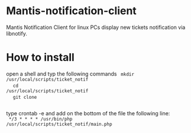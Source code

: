 # Mantis-notification-client
Mantis Notification Client for linux PCs display new tickets notification via libnotify.

# How to install
open a shell and typ the following commands
<code> mkdir /usr/local/scripts/ticket_notif <br> </code>
<code> cd /usr/local/scripts/ticket_notif <br> </code>
<code> git clone <br></code>


type crontab -e and add on the bottom of the file the following line:<br>
<code>
 */3 * * * * /usr/bin/php /usr/local/scripts/ticket_notif/main.php
</code>

